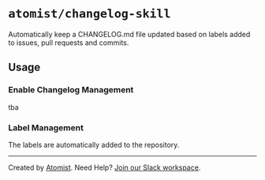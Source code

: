 # `atomist/changelog-skill`

Automatically keep a CHANGELOG.md file updated based on labels added to issues, pull requests and commits.

<!---atomist-skill-readme:start--->

## Usage

### Enable Changelog Management

tba

### Label Management

The labels are automatically added to the repository.
 
<!---atomist-skill-readme:end--->
 
---

Created by [Atomist][atomist].
Need Help?  [Join our Slack workspace][slack].

[atomist]: https://atomist.com/ (Atomist - How Teams Deliver Software)
[slack]: https://join.atomist.com/ (Atomist Community Slack)
